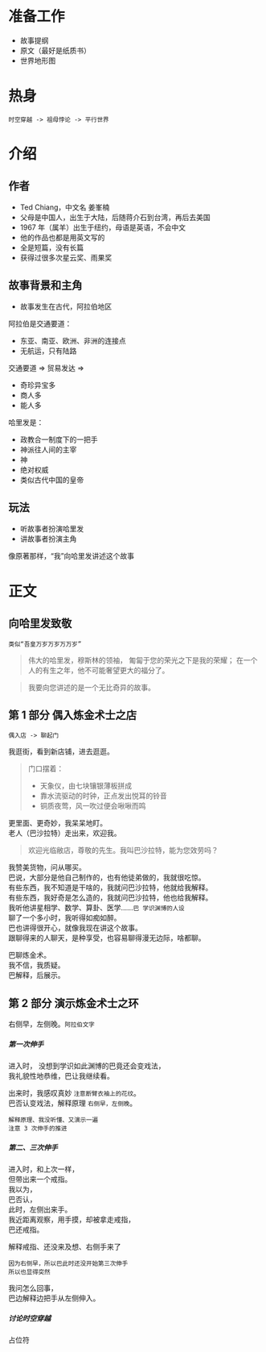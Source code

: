 # 准备工作
+ 故事提纲
+ 原文（最好是纸质书）
+ 世界地形图


# 热身
```
时空穿越 -> 祖母悖论 -> 平行世界
```

# 介绍
## 作者

+ Ted Chiang，中文名 姜峯楠
+ 父母是中国人，出生于大陆，后随蒋介石到台湾，再后去美国
+ 1967 年（属羊）出生于纽约，母语是英语，不会中文
+ 他的作品也都是用英文写的
+ 全是短篇，没有长篇
+ 获得过很多次星云奖、雨果奖


## 故事背景和主角

+ 故事发生在古代，阿拉伯地区

阿拉伯是交通要道：
+ 东亚、南亚、欧洲、非洲的连接点
+ 无航运，只有陆路

交通要道 => 贸易发达 =>
+ 奇珍异宝多
+ 商人多
+ 能人多


哈里发是：
+ 政教合一制度下的一把手
+ 神派往人间的主宰
+ 神
+ 绝对权威
+ 类似古代中国的皇帝


## 玩法

+ 听故事者扮演哈里发
+ 讲故事者扮演主角

像原著那样，“我”向哈里发讲述这个故事


# 正文

## 向哈里发致敬

```
类似“吾皇万岁万岁万万岁”
```

> 伟大的哈里发，穆斯林的领袖，
> 匍匐于您的荣光之下是我的荣耀；
> 在一个人的有生之年，他不可能奢望更大的福分了。

> 我要向您讲述的是一个无比奇异的故事。


## 第 1 部分 偶入炼金术士之店

```
偶入店 -> 聊起门
```

我逛街，看到新店铺，进去逛逛。

> 门口摆着：
> + 天象仪，由七块镶银薄板拼成
> + 靠水流驱动的时钟，正点发出悦耳的铃音
> + 铜质夜莺，风一吹过便会啾啾而鸣

更里面、更奇妙，我呆呆地盯。  
老人（巴沙拉特）走出来，欢迎我。

> 欢迎光临敝店，尊敬的先生。我叫巴沙拉特，能为您效劳吗？

我赞美货物，问从哪买。  
巴说，大部分是他自己制作的，也有他徒弟做的，我就很吃惊。  
有些东西，我不知道是干啥的，我就问巴沙拉特，他就给我解释。  
有些东西，我好奇是怎么造的，我就问巴沙拉特，他也给我解释。  
我听他讲星相学、数学、算卦、医学……```巴 学识渊博的人设```  
聊了一个多小时，我听得如痴如醉。  
巴也讲得很开心，就像我现在讲这个故事。  
跟聊得来的人聊天，是种享受，也容易聊得漫无边际，啥都聊。  

巴聊炼金术。  
我不信，我质疑。  
巴解释，后展示。  


## 第 2 部分 演示炼金术士之环

右侧早，左侧晚。```阿拉伯文字```  
  
##### 第一次伸手

进入时，
没想到学识如此渊博的巴竟还会变戏法，  
我礼貌性地恭维，巴让我继续看。  

出来时，我感叹真妙 ```注意断臂衣袖上的花纹```。  
巴否认变戏法，解释原理 ```右侧早，左侧晚```。  

```
解释原理、我没听懂、又演示一遍
注意 3 次伸手的推进  
```

##### 第二、三次伸手

进入时，和上次一样，  
但带出来一个戒指。  
我以为，  
巴否认，  
此时，左侧出来手。  
我近距离观察，用手摸，却被拿走戒指，  
巴还戒指。  

解释戒指、还没来及想、右侧手来了

```
因为右侧早，所以巴此时还没开始第三次伸手  
所以也显得突然  
```

我问怎么回事，  
巴边解释边把手从左侧伸入。


##### 讨论时空穿越

占位符

